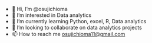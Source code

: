 - 👋 Hi, I’m @osujichioma
- 👀 I’m interested in Data analytics 
- 🌱 I’m currently learning Python, excel, R, Data analytics 
- 💞️ I’m looking to collaborate on data analytics projects
- 📫 How to reach me osujichioma11@gmail.com

<!---
osujichioma/osujichioma is a ✨ special ✨ repository because its `README.md` (this file) appears on your GitHub profile.
You can click the Preview link to take a look at your changes.
--->
